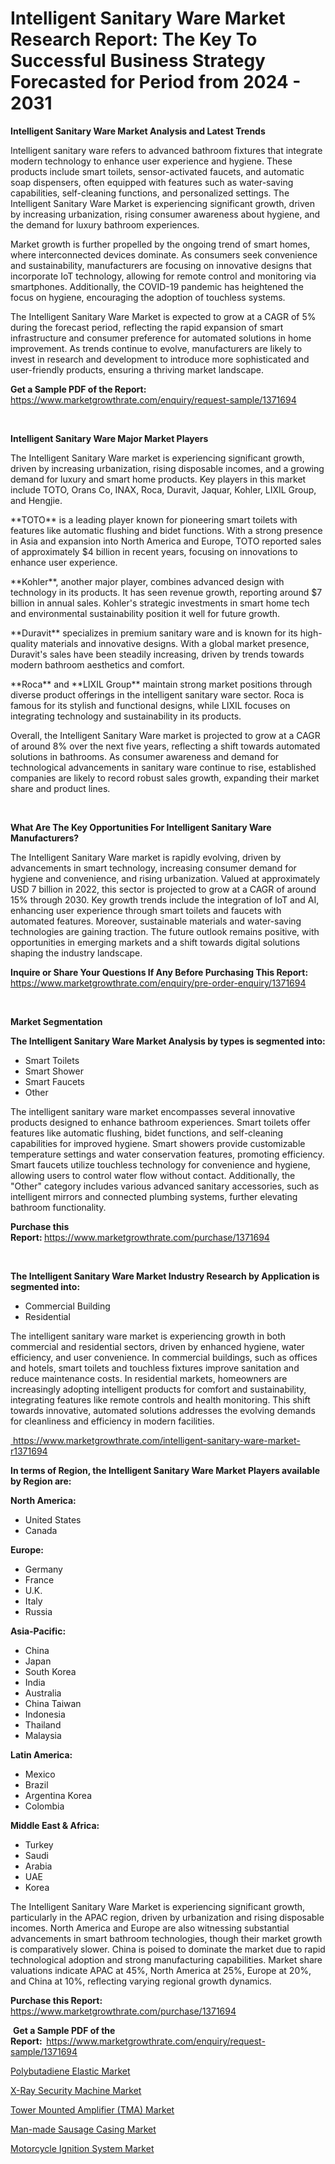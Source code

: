 <p><h1>Intelligent Sanitary Ware Market Research Report: The Key To Successful Business Strategy Forecasted for Period from 2024 - 2031</h1></p><p><strong>Intelligent Sanitary Ware Market Analysis and Latest Trends</strong></p>
<p><p>Intelligent sanitary ware refers to advanced bathroom fixtures that integrate modern technology to enhance user experience and hygiene. These products include smart toilets, sensor-activated faucets, and automatic soap dispensers, often equipped with features such as water-saving capabilities, self-cleaning functions, and personalized settings. The Intelligent Sanitary Ware Market is experiencing significant growth, driven by increasing urbanization, rising consumer awareness about hygiene, and the demand for luxury bathroom experiences.</p><p>Market growth is further propelled by the ongoing trend of smart homes, where interconnected devices dominate. As consumers seek convenience and sustainability, manufacturers are focusing on innovative designs that incorporate IoT technology, allowing for remote control and monitoring via smartphones. Additionally, the COVID-19 pandemic has heightened the focus on hygiene, encouraging the adoption of touchless systems.</p><p>The Intelligent Sanitary Ware Market is expected to grow at a CAGR of 5% during the forecast period, reflecting the rapid expansion of smart infrastructure and consumer preference for automated solutions in home improvement. As trends continue to evolve, manufacturers are likely to invest in research and development to introduce more sophisticated and user-friendly products, ensuring a thriving market landscape.</p></p>
<p><strong>Get a Sample PDF of the Report:&nbsp;</strong> <a href="https://www.marketgrowthrate.com/enquiry/request-sample/1371694">https://www.marketgrowthrate.com/enquiry/request-sample/1371694</a></p>
<p>&nbsp;</p>
<p><strong>Intelligent Sanitary Ware Major Market Players</strong></p>
<p><p>The Intelligent Sanitary Ware market is experiencing significant growth, driven by increasing urbanization, rising disposable incomes, and a growing demand for luxury and smart home products. Key players in this market include TOTO, Orans Co, INAX, Roca, Duravit, Jaquar, Kohler, LIXIL Group, and Hengjie.</p><p>**TOTO** is a leading player known for pioneering smart toilets with features like automatic flushing and bidet functions. With a strong presence in Asia and expansion into North America and Europe, TOTO reported sales of approximately $4 billion in recent years, focusing on innovations to enhance user experience.</p><p>**Kohler**, another major player, combines advanced design with technology in its products. It has seen revenue growth, reporting around $7 billion in annual sales. Kohler's strategic investments in smart home tech and environmental sustainability position it well for future growth.</p><p>**Duravit** specializes in premium sanitary ware and is known for its high-quality materials and innovative designs. With a global market presence, Duravit's sales have been steadily increasing, driven by trends towards modern bathroom aesthetics and comfort.</p><p>**Roca** and **LIXIL Group** maintain strong market positions through diverse product offerings in the intelligent sanitary ware sector. Roca is famous for its stylish and functional designs, while LIXIL focuses on integrating technology and sustainability in its products.</p><p>Overall, the Intelligent Sanitary Ware market is projected to grow at a CAGR of around 8% over the next five years, reflecting a shift towards automated solutions in bathrooms. As consumer awareness and demand for technological advancements in sanitary ware continue to rise, established companies are likely to record robust sales growth, expanding their market share and product lines.</p></p>
<p>&nbsp;</p>
<p><strong>What Are The Key Opportunities For Intelligent Sanitary Ware Manufacturers?</strong></p>
<p><p>The Intelligent Sanitary Ware market is rapidly evolving, driven by advancements in smart technology, increasing consumer demand for hygiene and convenience, and rising urbanization. Valued at approximately USD 7 billion in 2022, this sector is projected to grow at a CAGR of around 15% through 2030. Key growth trends include the integration of IoT and AI, enhancing user experience through smart toilets and faucets with automated features. Moreover, sustainable materials and water-saving technologies are gaining traction. The future outlook remains positive, with opportunities in emerging markets and a shift towards digital solutions shaping the industry landscape.</p></p>
<p><strong>Inquire or Share Your Questions If Any Before Purchasing This Report:</strong> <a href="https://www.marketgrowthrate.com/enquiry/pre-order-enquiry/1371694">https://www.marketgrowthrate.com/enquiry/pre-order-enquiry/1371694</a></p>
<p>&nbsp;</p>
<p><strong>Market Segmentation</strong></p>
<p><strong>The Intelligent Sanitary Ware Market Analysis by types is segmented into:</strong></p>
<p><ul><li>Smart Toilets</li><li>Smart Shower</li><li>Smart Faucets</li><li>Other</li></ul></p>
<p><p>The intelligent sanitary ware market encompasses several innovative products designed to enhance bathroom experiences. Smart toilets offer features like automatic flushing, bidet functions, and self-cleaning capabilities for improved hygiene. Smart showers provide customizable temperature settings and water conservation features, promoting efficiency. Smart faucets utilize touchless technology for convenience and hygiene, allowing users to control water flow without contact. Additionally, the "Other" category includes various advanced sanitary accessories, such as intelligent mirrors and connected plumbing systems, further elevating bathroom functionality.</p></p>
<p><strong>Purchase this Report:&nbsp;</strong><a href="https://www.marketgrowthrate.com/purchase/1371694">https://www.marketgrowthrate.com/purchase/1371694</a></p>
<p>&nbsp;</p>
<p><strong>The Intelligent Sanitary Ware Market Industry Research by Application is segmented into:</strong></p>
<p><ul><li>Commercial Building</li><li>Residential</li></ul></p>
<p><p>The intelligent sanitary ware market is experiencing growth in both commercial and residential sectors, driven by enhanced hygiene, water efficiency, and user convenience. In commercial buildings, such as offices and hotels, smart toilets and touchless fixtures improve sanitation and reduce maintenance costs. In residential markets, homeowners are increasingly adopting intelligent products for comfort and sustainability, integrating features like remote controls and health monitoring. This shift towards innovative, automated solutions addresses the evolving demands for cleanliness and efficiency in modern facilities.</p></p>
<p><a href="https://www.marketgrowthrate.com/intelligent-sanitary-ware-market-r1371694">&nbsp;https://www.marketgrowthrate.com/intelligent-sanitary-ware-market-r1371694</a></p>
<p><strong>In terms of Region, the Intelligent Sanitary Ware Market Players available by Region are:</strong></p>
<p>
    <p> <strong> North America: </strong>
        <ul>
            <li>United States</li>
            <li>Canada</li>
        </ul>
        </p> 
    <p> <strong> Europe: </strong>
        <ul>
            <li>Germany</li>
            <li>France</li>
            <li>U.K.</li>
            <li>Italy</li>
            <li>Russia</li>
        </ul>
        </p> 
    <p> <strong> Asia-Pacific: </strong>
        <ul>
            <li>China</li>
            <li>Japan</li>
            <li>South Korea</li>
            <li>India</li>
            <li>Australia</li>
            <li>China Taiwan</li>
            <li>Indonesia</li>
            <li>Thailand</li>
            <li>Malaysia</li>
        </ul>
        </p> 
    <p> <strong> Latin America: </strong>
        <ul>
            <li>Mexico</li>
            <li>Brazil</li>
            <li>Argentina Korea</li>
            <li>Colombia</li>
        </ul>
        </p> 
    <p> <strong> Middle East & Africa: </strong>
        <ul>
            <li>Turkey</li>
            <li>Saudi</li>
            <li>Arabia</li>
            <li>UAE</li>
            <li>Korea</li>
        </ul>
    </p>
    </p>
<p><p>The Intelligent Sanitary Ware Market is experiencing significant growth, particularly in the APAC region, driven by urbanization and rising disposable incomes. North America and Europe are also witnessing substantial advancements in smart bathroom technologies, though their market growth is comparatively slower. China is poised to dominate the market due to rapid technological adoption and strong manufacturing capabilities. Market share valuations indicate APAC at 45%, North America at 25%, Europe at 20%, and China at 10%, reflecting varying regional growth dynamics.</p></p>
<p><strong>Purchase this Report: </strong><a href="https://www.marketgrowthrate.com/purchase/1371694">https://www.marketgrowthrate.com/purchase/1371694</a></p>
<p>&nbsp;<strong>Get a Sample PDF of the Report:&nbsp;&nbsp;</strong><a href="https://www.marketgrowthrate.com/enquiry/request-sample/1371694">https://www.marketgrowthrate.com/enquiry/request-sample/1371694</a></p>
<p><strong></strong></p>
<p><p><a href="https://issuu.com/reportprime-2/docs/polybutadiene-elastic-market-size-2_8243d5563cd254">Polybutadiene Elastic Market</a></p><p><a href="https://github.com/AfsanaMia652/Market-Research-Report-List-1/blob/main/x-ray-security-machine-market.md">X-Ray Security Machine Market</a></p><p><a href="https://medium.com/@wileymathis76/future-of-tower-mounted-amplifier-tma-market-global-market-forecast-and-market-trends-8e57eb86bfe7?postPublishedType=repub">Tower Mounted Amplifier (TMA) Market</a></p><p><a href="https://medium.com/@wileymathis76/man-made-sausage-casing-market-size-market-segmentation-market-trends-and-growth-analysis-0eb100ad05ee?postPublishedType=repub">Man-made Sausage Casing Market</a></p><p><a href="https://www.linkedin.com/pulse/motorcycle-ignition-system-market-trends-regional-insights-e8wte?trackingId=xxI8ZHfBQIWVBlGlr0EZpQ%3D%3D">Motorcycle Ignition System Market</a></p></p>